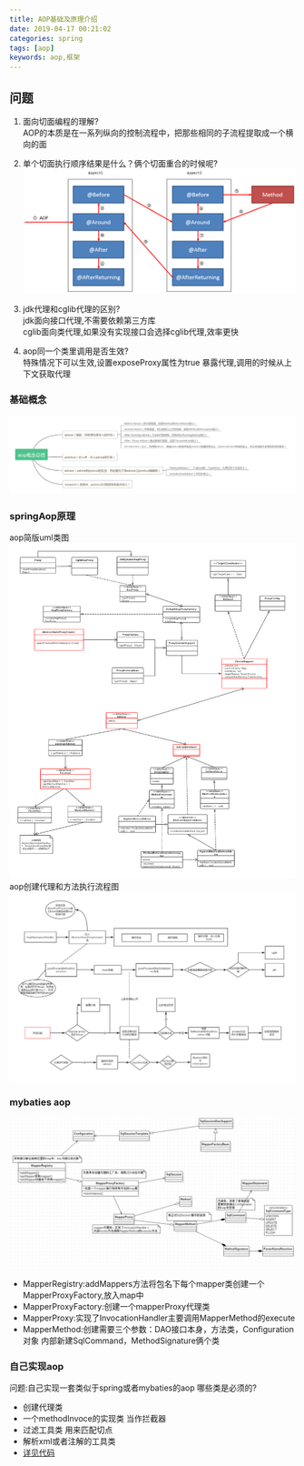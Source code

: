```yaml
---
title: AOP基础及原理介绍
date: 2019-04-17 00:21:02
categories: spring
tags: [aop]
keywords: aop,框架
---
```


## 问题
1. 面向切面编程的理解?  
AOP的本质是在一系列纵向的控制流程中，把那些相同的子流程提取成一个横向的面

<!--more--> 

2. 单个切面执行顺序结果是什么？俩个切面重合的时候呢?  
![uml类图](/images/articleImage/actionOrder.jpg)

3. jdk代理和cglib代理的区别?  
jdk面向接口代理,不需要依赖第三方库  
cglib面向类代理,如果没有实现接口会选择cglib代理,效率更快  

4. aop同一个类里调用是否生效?  
特殊情况下可以生效,设置exposeProxy属性为true 暴露代理,调用的时候从上下文获取代理  

### 基础概念
![基础概念思维导图](/images/articleImage/concept.png)

### springAop原理
aop简版uml类图
![uml类图](/images/articleImage/uml.png)
aop创建代理和方法执行流程图
![流程图](/images/articleImage/proxyFloat.png)

### mybaties aop
![mybaties uml](/images/articleImage/mybaties.png)
* MapperRegistry:addMappers方法将包名下每个mapper类创建一个MapperProxyFactory,放入map中
* MapperProxyFactory:创建一个mapperProxy代理类
* MapperProxy:实现了InvocationHandler主要调用MapperMethod的execute
* MapperMethod:创建需要三个参数：DAO接口本身，方法类，Configuration对象 内部新建SqlCommand，MethodSignature俩个类

### 自己实现aop
问题:自己实现一套类似于spring或者mybaties的aop 哪些类是必须的?
* 创建代理类
* 一个methodInvoce的实现类 当作拦截器
* 过滤工具类 用来匹配切点
* 解析xml或者注解的工具类
* [详见代码](https://github.com/zhangyan1/circle)
